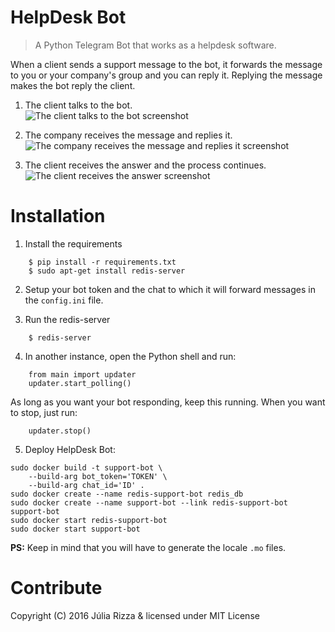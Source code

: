 # HelpDesk Bot
> A Python Telegram Bot that works as a helpdesk software.

When a client sends a support message to the bot, it forwards the message to you or your company's group and you can reply it. Replying the message makes the bot reply the client.

1. The client talks to the bot.  
![The client talks to the bot screenshot](screenshots/screenshot1.png)

2. The company receives the message and replies it.  
![The company receives the message and replies it screenshot](screenshots/screenshot2.png)

3. The client receives the answer and the process continues.  
![The client receives the answer screenshot](screenshots/screenshot3.png)

# Installation

1. Install the requirements

```
    $ pip install -r requirements.txt
    $ sudo apt-get install redis-server
```

2. Setup your bot token and the chat to which it will forward messages in the `config.ini` file.

3. Run the redis-server

```
    $ redis-server
```

4. In another instance, open the Python shell and run:

```
    from main import updater
    updater.start_polling()
```

As long as you want your bot responding, keep this running. When you want to stop, just run:

```
    updater.stop()
```

5. Deploy HelpDesk Bot:

```
sudo docker build -t support-bot \
    --build-arg bot_token='TOKEN' \
    --build-arg chat_id='ID' .
sudo docker create --name redis-support-bot redis_db
sudo docker create --name support-bot --link redis-support-bot support-bot
sudo docker start redis-support-bot
sudo docker start support-bot
```

**PS:** Keep in mind that you will have to generate the locale `.mo` files.

# Contribute
Copyright (C) 2016 Júlia Rizza & licensed under MIT License
